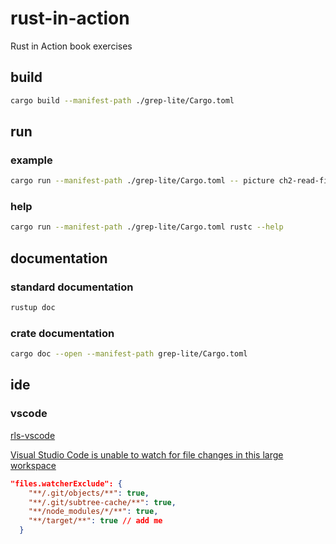 # rust-in-action

Rust in Action book exercises

## build

```bash
cargo build --manifest-path ./grep-lite/Cargo.toml
```

## run

### example

```bash
cargo run --manifest-path ./grep-lite/Cargo.toml -- picture ch2-read-file/readme.md
```

### help

```bash
cargo run --manifest-path ./grep-lite/Cargo.toml rustc --help
```

## documentation

### standard documentation

```bash
rustup doc
```

### crate documentation

```bash
cargo doc --open --manifest-path grep-lite/Cargo.toml
```

## ide

### vscode

[rls-vscode](https://github.com/rust-lang/rls-vscode)

[Visual Studio Code is unable to watch for file changes in this large workspace](https://code.visualstudio.com/docs/setup/linux#_visual-studio-code-is-unable-to-watch-for-file-changes-in-this-large-workspace-error-enospc)

```json
"files.watcherExclude": {
    "**/.git/objects/**": true,
    "**/.git/subtree-cache/**": true,
    "**/node_modules/*/**": true,
    "**/target/**": true // add me
  }
```
